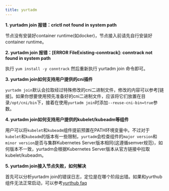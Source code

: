```yaml
---
title: yurtadm
---
```


**1. yurtadm join 报错：crictl not found in system path**

节点没有安装好container runtime(如docker)，节点接入前请先自行安装好container runtime。

**2. yurtadm join 报错：[ERROR FileExisting-conntrack]: conntrack not found in system path**

执行 `yum install -y conntrack` 然后重新执行 yurtadm join 命令即可。

**3. yurtadm join如何支持用户提供的cni插件**

`yurtadm join`默认会拉取经过特殊修改的cni二进制文件，修改的内容可以参考[链接]。如果你想要使用预先准备好的cni二进制文件，应该将它们放置在目录`/opt/cni/bin`下，接着在使用`yurtadm join`时添加`--reuse-cni-bin=true`参数。

**4. yurtadm join如何支持用户提供的kubelet/kubeadm等组件**

用户可以将`kubelet`和`kubeadm`组件提前预置在PATH环境变量中。不过对于`kubelet`和`kubeadm`的版本有一些限制，`yurtadm`会检查组件的`major version`和`minor version`是否与集群Kubernetes Server版本相同(这遵循semver规范)，如何版本不一致，yurtadm会根据Kubernetes Server版本从官方链接中拉取kubelet/kubeadm。

**5. yurtadm join接入节点失败，如何解决**

首先可以分析yurtadm join的错误日志，定位是在哪个阶段出错。如果和yurthub组件无法正常启动，可以参考[yurthub faq](./yurthub.md)
